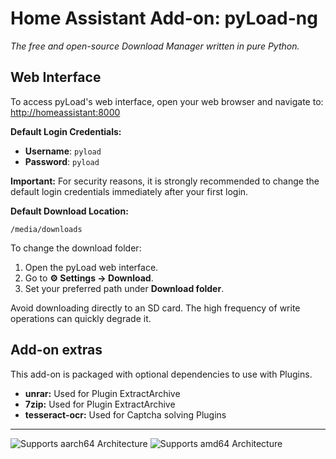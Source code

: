 # Home Assistant Add-on: pyLoad-ng

_The free and open-source Download Manager written in pure Python._

## Web Interface

To access pyLoad's web interface, open your web browser and navigate to:
[http://homeassistant:8000](http://homeassistant:8000)

**Default Login Credentials:**

- **Username**: `pyload`
- **Password**: `pyload`

<ha-alert alert-type="info">**Important:** For security reasons, it is strongly recommended to change the default login credentials immediately after your first login.</ha-alert>

**Default Download Location:**

`/media/downloads`

To change the download folder:

1. Open the pyLoad web interface.
2. Go to **⚙️ Settings → Download**.
3. Set your preferred path under **Download folder**.

<ha-alert alert-type="warning">Avoid downloading directly to an SD card. The high frequency of write operations can quickly degrade it.</ha-alert>

## Add-on extras

This add-on is packaged with optional dependencies to use with Plugins.

- **unrar:** Used for Plugin ExtractArchive
- **7zip:** Used for Plugin ExtractArchive
- **tesseract-ocr:** Used for Captcha solving Plugins

---

![Supports aarch64 Architecture][aarch64-shield]
![Supports amd64 Architecture][amd64-shield]

[aarch64-shield]: https://img.shields.io/badge/aarch64-yes-green.svg
[amd64-shield]: https://img.shields.io/badge/amd64-yes-green.svg
